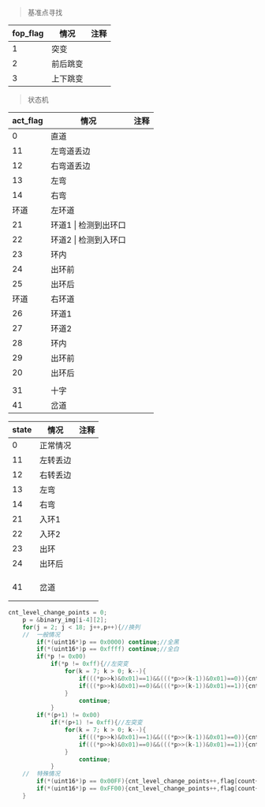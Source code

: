 >   基准点寻找

| fop_flag | 情况     | 注释 |
| -------- | -------- | ---- |
| 1        | 突变     |      |
| 2        | 前后跳变 |      |
| 3        | 上下跳变 |      |
>   状态机

| act_flag | 情况                  | 注释 |
| -------- | --------------------- | ---- |
| 0        | 直道                  |      |
| 11       | 左弯道丢边            |      |
| 12       | 右弯道丢边            |      |
| 13       | 左弯                  |      |
| 14       | 右弯                  |      |
| 环道     | 左环道                |      |
| 21       | 环道1 \| 检测到出环口 |      |
| 22       | 环道2 \| 检测到入环口 |      |
| 23       | 环内                  |      |
| 24       | 出环前                |      |
| 25       | 出环后                |      |
| 环道     | 右环道                |      |
| 26       | 环道1                 |      |
| 27       | 环道2                 |      |
| 28       | 环内                  |      |
| 29       | 出环前                |      |
| 20       | 出环后                |      |
|          |                       |      |
| 31       | 十字                  |      |
| 41       | 岔道                  |      |

| state | 情况     | 注释 |
| ----- | -------- | ---- |
| 0     | 正常情况 |      |
| 11    | 左转丢边 |      |
| 12    | 右转丢边 |      |
| 13    | 左弯     |      |
| 14    | 右弯     |      |
| 21    | 入环1    |      |
| 22    | 入环2    |      |
| 23    | 出环     |      |
| 24    | 出环后   |      |
|       |          |      |
|       |          |      |
|       |          |      |
| 41    | 岔道     |      |
|       |          |      |
|       |          |      |



```c
cnt_level_change_points = 0;
    p = &binary_img[i-4][2];
    for(j = 2; j < 18; j++,p++){//换列
    //	一般情况
        if(*(uint16*)p == 0x0000) continue;//全黑
        if(*(uint16*)p == 0xffff) continue;//全白
 		if(*p != 0x00)
			if(*p != 0xff){//左突变
				for(k = 7; k > 0; k--){
                    if(((*p>>k)&0x01)==1)&&(((*p>>(k-1))&0x01)==0)){cnt_level_change_points++,flag[count++]=2;continue;}//白黑跳变
                    if(((*p>>k)&0x01)==0)&&(((*p>>(k-1))&0x01)==1)){cnt_level_change_points++,flag[count++]=1;continue;}//黑白跳变
                }
					continue;
			}
		if(*(p+1) != 0x00)
			if(*(p+1) != 0xff){//左突变
				for(k = 7; k > 0; k--){
                    if(((*p>>k)&0x01)==1)&&(((*p>>(k-1))&0x01)==0)){cnt_level_change_points++,flag[count++]=2;continue;}//白黑跳变
                    if(((*p>>k)&0x01)==0)&&(((*p>>(k-1))&0x01)==1)){cnt_level_change_points++,flag[count++]=1;continue;}//黑白跳变
                }
					continue;
			}
    //	特殊情况
        if(*(uint16*)p == 0x00FF){cnt_level_change_points++,flag[count++] = 2;continue}//左白右黑跳变
		if(*(uint16*)p == 0xFF00){cnt_level_change_points++,flag[count++] = 1;continue;}//左黑右白跳变
    }
```

